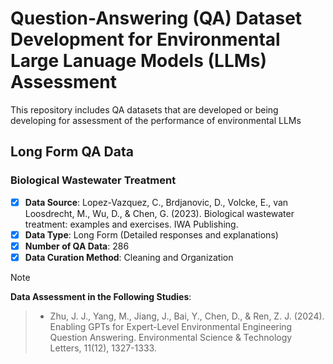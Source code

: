 # Question-Answering (QA) Dataset Development for Environmental Large Lanuage Models (LLMs) Assessment
This repository includes QA datasets that are developed or being developing for assessment of the performance of environmental LLMs

## Long Form QA Data
### Biological Wastewater Treatment
- [x] <b>Data Source</b>: Lopez-Vazquez, C., Brdjanovic, D., Volcke, E., van Loosdrecht, M., Wu, D., & Chen, G. (2023). Biological wastewater treatment: examples and exercises. IWA Publishing.
- [x] <b>Data Type</b>: Long Form (Detailed responses and explanations)
- [x] <b>Number of QA Data</b>: 286
- [x] <b>Data Curation Method</b>: Cleaning and Organization
> [!NOTE]
<b>Data Assessment in the Following Studies</b>:
> * Zhu, J. J., Yang, M., Jiang, J., Bai, Y., Chen, D., & Ren, Z. J. (2024). Enabling GPTs for Expert-Level Environmental Engineering Question Answering. Environmental Science & Technology Letters, 11(12), 1327-1333.
